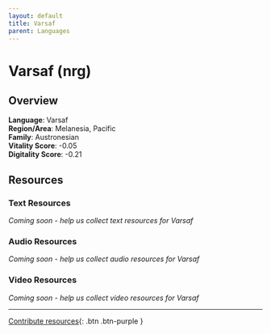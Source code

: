 ```yaml
---
layout: default
title: Varsaf
parent: Languages
---
```


# Varsaf (nrg)

## Overview

**Language**: Varsaf  
**Region/Area**: Melanesia, Pacific  
**Family**: Austronesian  
**Vitality Score**: -0.05  
**Digitality Score**: -0.21  

## Resources

### Text Resources
*Coming soon - help us collect text resources for Varsaf*

### Audio Resources
*Coming soon - help us collect audio resources for Varsaf*

### Video Resources
*Coming soon - help us collect video resources for Varsaf*

---

[Contribute resources](https://fairtrain.github.io/){: .btn .btn-purple }
